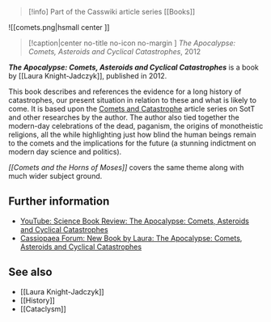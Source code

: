 > [!info] Part of the Casswiki article series [[Books]]

![[comets.png|hsmall center ]] 
> [!caption|center no-title no-icon no-margin ]
> _The Apocalypse: Comets, Asteroids and Cyclical Catastrophes_, 2012

_**The Apocalypse: Comets, Asteroids and Cyclical Catastrophes**_ is a book by [[Laura Knight-Jadczyk]], published in 2012.

This book describes and references the evidence for a long history of catastrophes, our present situation in relation to these and what is likely to come. It is based upon the [Comets and Catastrophe](http://www.sott.net/topic/10-Comets-and-Catastrophe-Series) article series on SotT and other researches by the author. The author also tied together the modern-day celebrations of the dead, paganism, the origins of monotheistic religions, all the while highlighting just how blind the human beings remain to the comets and the implications for the future (a stunning indictment on modern day science and politics).

_[[Comets and the Horns of Moses]]_ covers the same theme along with much wider subject ground.

Further information
-------------------

*   [YouTube: Science Book Review: The Apocalypse: Comets, Asteroids and Cyclical Catastrophes](https://www.youtube.com/watch?v=bJFKzcXPChQ)
*   [Cassiopaea Forum: New Book by Laura: The Apocalypse: Comets, Asteroids and Cyclical Catastrophes](https://cassiopaea.org/forum/index.php/topic,28623.0.html)

See also
--------

*   [[Laura Knight-Jadczyk]]
*   [[History]]
*   [[Cataclysm]]
